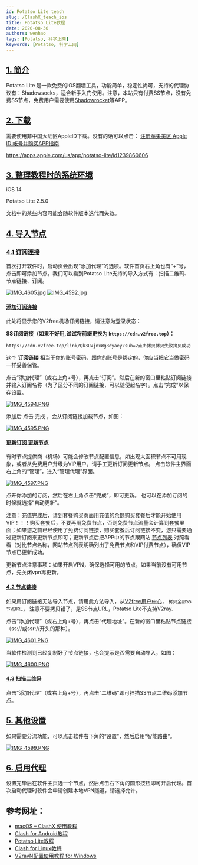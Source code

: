 ```yaml
---
id: Potatso Lite teach
slug: /ClashX_teach_ios
title: Potatso Lite教程
date: 2020-08-30
authors: wenhao
tags: [Potatso, 科学上网]
keywords: [Potatso, 科学上网]
---
```



## [1. 简介](?id=_1-简介)

Potatso Lite 是一款免费的iOS翻墙工具，功能简单，稳定性尚可，支持的代理协议有：Shadowsocks，适合新手入门使用。注意，本站只有付费SS节点，没有免费SS节点，免费用户需要使用[Shadowrocket](/#/iOS/Shadowrocket)等APP。

## [2. 下载](?id=_2-下载)

需要使用非中国大陆区AppleID下载。没有的话可以点击： [注册苹果美区 Apple ID 帐号并购买APP指南](/#/iOS/AppleID.html)

https://apps.apple.com/us/app/potatso-lite/id1239860606

## [3. 整理教程时的系统环境](?id=_3-整理教程时的系统环境)

iOS 14

Potatso Lite 2.5.0

文档中的某些内容可能会随软件版本迭代而失效。

## [4. 导入节点](?id=_4-导入节点)

### [4.1 订阅连接](?id=_41-订阅连接)

首次打开软件时，启动页会出现“添加代理”的选项。软件首页右上角也有“+”号，点击即可添加节点。我们可以看到Potatso Lite支持的导入方式有：扫描二维码、节点链接、订阅。

[![IMG_4605.jpg](https://img.fuwenhao.club/blog/2252186481.jpg)](/#/PotatsoLite_files/2252186481.jpg)
[![IMG_4592.jpg](https://img.fuwenhao.club/blog/1558299922.jpg)](/#/PotatsoLite_files/1558299922.jpg)

#### [添加订阅连接](?id=添加订阅连接)

此处将显示您的V2free机场订阅链接，请注意为登录状态：

**SS订阅链接（如果不好用,试试将前缀更换为 `https://cdn.v2free.top`）：**

```
https://cdn.v2free.top/link/Qk3UVjnxWg8dyaey?sub=2点击拷贝拷贝失败拷贝成功
```

这个 **订阅链接** 相当于你的账号密码，跟你的账号是绑定的，你应当把它当做密码一样妥善保管。

点击“添加代理”（或右上角+号），再点击“订阅”。然后在新的窗口里粘贴订阅链接并输入订阅名称（为了区分不同的订阅链接，可以随便起名字）。点击“完成”以保存设置。

[![IMG_4594.PNG](https://img.fuwenhao.club/blog/3732450977.jpeg)](/#/PotatsoLite_files/3732450977.png)

添加后 点击 完成 ，会从订阅链接加载节点，如图：

[![IMG_4595.PNG](https://img.fuwenhao.club/blog/2308989632.png)](/#/PotatsoLite_files/2308989632.png)

#### [更新订阅 更新节点](?id=更新订阅-更新节点)

有时节点提供商（机场）可能会修改节点配置信息，如出现大面积节点不可用现象，或者从免费用户升级为VIP用户，请手工更新订阅更新节点。
点击软件主界面右上角的“管理”，进入“管理代理”界面。

[![IMG_4597.PNG](https://img.fuwenhao.club/blog/2284973646.png)](/#/PotatsoLite_files/2284973646.png)

点开你添加的订阅，然后在右上角点击“完成”，即可更新。
也可以在添加订阅的时候就选择“自动更新”。

注意：充值完成后，请到套餐购买页面用充值的余额购买套餐后才能开始使用VIP！！！购买套餐后，不要再用免费节点，否则免费节点流量会计算到套餐里面；如果您之前已经使用了免费订阅链接，购买套餐后订阅链接不变，您只需要通过更新订阅来更新节点即可；更新节点后把APP中的节点跟网站 [节点列表](https://go.runba.cyou/user/node) 对照看看（对比节点名称，网站节点列表明确列出了免费节点和VIP付费节点），确保VIP节点已更新成功。

更新节点注意事项：如果开启VPN，确保选择可用的节点，如果当前没有可用节点，先关闭vpn再更新。

#### [4.2 节点链接](?id=_42-节点链接)

如果用订阅链接无法导入节点，请用此方法导入，从[V2free用户中心](https://go.runba.cyou/user)， `拷贝全部SS节点URL`， 注意不要拷贝错了，是SS节点URL，Potatso Lite不支持V2ray.

点击“添加代理”（或右上角+号），再点击“代理地址”。在新的窗口里粘贴节点链接（ss://或ssr://开头的那种）。

[![IMG_4601.PNG](https://img.fuwenhao.club/blog/2897544874.jpeg)](/#/PotatsoLite_files/2897544874.png)

当软件检测到已经复制好了节点链接，也会提示是否需要自动导入，如图：

[![IMG_4600.PNG](https://img.fuwenhao.club/blog/131924680.jpeg)](/#/PotatsoLite_files/131924680.png)

#### [4.3 扫描二维码](?id=_43-扫描二维码)

点击“添加代理”（或右上角+号），再点击“二维码”即可扫描SS节点二维码添加节点。

## [5. 其他设置](?id=_5-其他设置)

如果需要分流功能，可以点击软件右下角的“设置”，然后启用“智能路由”。

[![IMG_4599.PNG](https://img.fuwenhao.club/blog/2559756792.png)](/#/PotatsoLite_files/2559756792.png)

## [6. 启用代理](?id=_6-启用代理)

设置完毕后在软件主页选一个节点，然后点击右下角的圆形按钮即可开启代理。首次启动代理时软件会申请创建本地VPN隧道，请选择允许。

## 参考网址：
- [macOS – ClashX 使用教程](/docs/ClashX_teach_Mac)
- [Clash for Android教程](/docs/ClashX_teach_android)
- [Potatso Lite教程](/docs/ClashX_teach_ios)
- [Clash for Linux教程](/docs/ClashX_teach_linux)
- [V2rayN配置使用教程 for Windows](/docs/V2rayn-config)